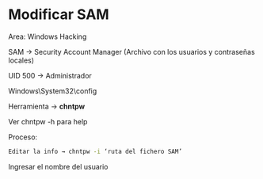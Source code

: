 # Modificar SAM

Area: Windows Hacking

SAM → Security Account Manager (Archivo con los usuarios y contraseñas locales)

UID 500 → Administrador

Windows\System32\config

Herramienta → **chntpw**

Ver chntpw -h para help

Proceso:

```bash
Editar la info → chntpw -i ‘ruta del fichero SAM’
```

Ingresar el nombre del usuario